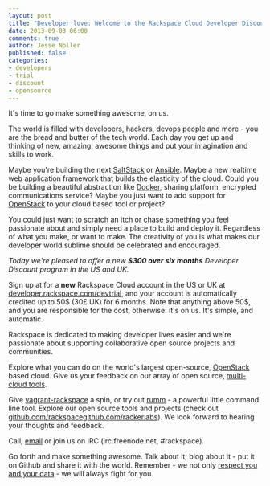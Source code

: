 ```yaml
---
layout: post
title: "Developer love: Welcome to the Rackspace Cloud Developer Discount"
date: 2013-09-03 06:00
comments: true
author: Jesse Noller
published: false
categories:
- developers
- trial
- discount
- opensource
---
```


It's time to go make something awesome, on us.

The world is filled with developers, hackers, devops people and more - you are
the bread and butter of the tech world. Each day you get up and thinking of
new, amazing, awesome things and put your imagination and skills to work.

Maybe you're building the next [SaltStack][9] or [Ansible][10]. Maybe a new
realtime web application framework that builds the elasticity of the cloud.
Could you be building a beautiful abstraction like [Docker][11], sharing
platform, encrypted communications service? Maybe you just want to add support
for [OpenStack][1] to your cloud based tool or project?

You could just want to scratch an itch or chase something you feel passionate
about and simply need a place to build and deploy it. Regardless of what you
make, or want to make. The creativity of you is what makes our developer
world sublime should be celebrated and encouraged.

*Today we're pleased to offer a new **$300 over six months** Developer
Discount program in the US and UK.*

Sign up at for a **new** Rackspace Cloud account in the US or UK at
[developer.rackspace.com/devtrial][8], and your account is automatically
credited up to 50$ (30£ UK) for 6 months. Note that anything above 50$, and
you are responsible for the cost, otherwise: it's on us. It's simple, and
automatic.

Rackspace is dedicated to making developer lives easier and we're passionate
about supporting collaborative open source projects and communities.

Explore what you can do on the world's largest open-source, [OpenStack][1]
based cloud. Give us your feedback on our array of open source,
[multi-cloud tools][2].

Give [vagrant-rackspace][3] a spin, or try out [rumm][4] - a powerful little
command line tool. Explore our open source tools and projects (check
out [github.com/rackspace][6][github.com/rackerlabs][5]). We look forward to
hearing your thoughts and feedback.

Call, [email][7] or join us on IRC (irc.freenode.net, #rackspace).

Go forth and make something awesome. Talk about it; blog about it - put it
on Github and share it with the world. Remember - we not only
[respect you and your data][12] - we will always fight for you.


[1]: http://www.openstack.org/
[2]: http://developer.rackspace.com/#home-sdks
[3]: https://github.com/rackspace/vagrant-rackspace
[4]: http://rackspace.github.io/rumm/
[5]: https://github.com/rackerlabs
[6]: https://github.com/rackspace
[7]: mailto:sdk-support@rackspace.com
[8]: http://developer.rackspace.com
[9]: http://saltstack.com/community.html
[10]: https://github.com/ansible/ansible
[11]: http://www.docker.io/
[12]: http://www.rackspace.com/blog/government-surveillance-and-your-data/
